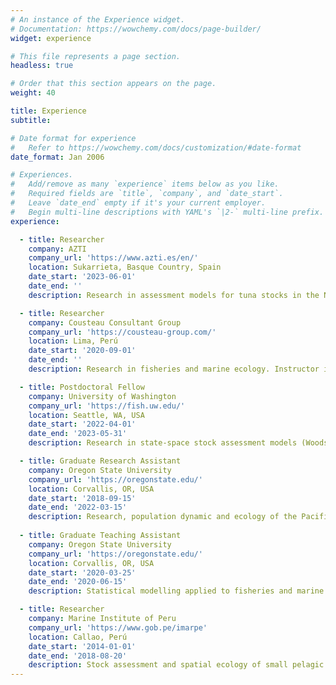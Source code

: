 ```yaml
---
# An instance of the Experience widget.
# Documentation: https://wowchemy.com/docs/page-builder/
widget: experience

# This file represents a page section.
headless: true

# Order that this section appears on the page.
weight: 40

title: Experience
subtitle:

# Date format for experience
#   Refer to https://wowchemy.com/docs/customization/#date-format
date_format: Jan 2006

# Experiences.
#   Add/remove as many `experience` items below as you like.
#   Required fields are `title`, `company`, and `date_start`.
#   Leave `date_end` empty if it's your current employer.
#   Begin multi-line descriptions with YAML's `|2-` multi-line prefix.
experience:

  - title: Researcher
    company: AZTI
    company_url: 'https://www.azti.es/en/'
    location: Sukarrieta, Basque Country, Spain
    date_start: '2023-06-01'
    date_end: ''
    description: Research in assessment models for tuna stocks in the North Atlantic and Indian Ocean.

  - title: Researcher
    company: Cousteau Consultant Group
    company_url: 'https://cousteau-group.com/'
    location: Lima, Perú
    date_start: '2020-09-01'
    date_end: ''
    description: Research in fisheries and marine ecology. Instructor in ecology and statistics courses.

  - title: Postdoctoral Fellow
    company: University of Washington
    company_url: 'https://fish.uw.edu/'
    location: Seattle, WA, USA
    date_start: '2022-04-01'
    date_end: '2023-05-31'
    description: Research in state-space stock assessment models (Woods Hole Assessment Model - WHAM).

  - title: Graduate Research Assistant
    company: Oregon State University
    company_url: 'https://oregonstate.edu/'
    location: Corvallis, OR, USA
    date_start: '2018-09-15'
    date_end: '2022-03-15'
    description: Research, population dynamic and ecology of the Pacific cod in the eastern Bering Sea.
    	
  - title: Graduate Teaching Assistant
    company: Oregon State University
    company_url: 'https://oregonstate.edu/'
    location: Corvallis, OR, USA
    date_start: '2020-03-25'
    date_end: '2020-06-15'
    description: Statistical modelling applied to fisheries and marine ecology

  - title: Researcher
    company: Marine Institute of Peru
    company_url: 'https://www.gob.pe/imarpe'
    location: Callao, Perú
    date_start: '2014-01-01'
    date_end: '2018-08-20'
    description: Stock assessment and spatial ecology of small pelagic fish, community ecology of pelagic communities	
---
```


